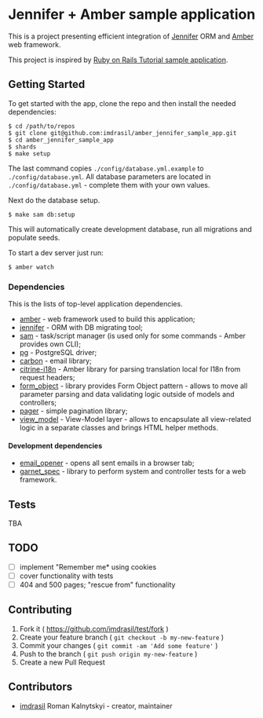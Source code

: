# Jennifer + Amber sample application

This is a project presenting efficient integration of [Jennifer](https://github.com/imdrasil/jennifer.cr) ORM and [Amber](https://amberframework.org) web framework.

This project is inspired by [Ruby on Rails Tutorial sample application](https://bitbucket.org/railstutorial/sample_app_4th_ed).

## Getting Started

To get started with the app, clone the repo and then install the needed dependencies:

```shell
$ cd /path/to/repos
$ git clone git@github.com:imdrasil/amber_jennifer_sample_app.git
$ cd amber_jennifer_sample_app
$ shards
$ make setup
```

The last command copies `./config/database.yml.example` to `./config/database.yml`. All database parameters are located in `./config/database.yml` - complete them with your own values.

Next do the database setup.

```shell
$ make sam db:setup
```

This will automatically create development database, run all migrations and populate seeds.

To start a dev server just run:

```shell
$ amber watch
```

### Dependencies

This is the lists of top-level application dependencies.

* [amber](https://github.com/amberframework/amber) - web framework used to build this application;
* [jennifer](https://github.com/imdrasil/jennifer.cr) - ORM with DB migrating tool;
* [sam](https://github.com/imdrasil/sam.cr) - task/script manager (is used only for some commands - Amber provides own CLI);
* [pg](https://github.com/will/crystal-pg) - PostgreSQL driver;
* [carbon](https://github.com/luckyframework/carbon) - email library;
* [citrine-i18n](https://github.com/amberframework/citrine-i18n) - Amber library for parsing translation local for I18n from request headers;
* [form_object](https://github.com/imdrasil/form_object) - library provides Form Object pattern - allows to move all parameter parsing and data validating logic outside of models and controllers;
* [pager](https://github.com/imdrasil/pager) - simple pagination library;
* [view_model](https://github.com/imdrasil/view_model.cr) - View-Model layer - allows to encapsulate all view-related logic in a separate classes and brings HTML helper methods.

#### Development dependencies

* [email_opener](https://github.com/imdrasil/email_opener) - opens all sent emails in a browser tab;
* [garnet_spec](https://github.com/amberframework/garnet-spec) - library to perform system and controller tests for a web framework.

## Tests

TBA

## TODO

* [ ] implement "Remember me* using cookies
* [ ] cover functionality with tests
* [ ] 404 and 500 pages; "rescue from" functionality

## Contributing

1. Fork it ( https://github.com/imdrasil/test/fork )
2. Create your feature branch ( `git checkout -b my-new-feature` )
3. Commit your changes ( `git commit -am 'Add some feature'` )
4. Push to the branch ( `git push origin my-new-feature` )
5. Create a new Pull Request

## Contributors

- [imdrasil](https://github.com/imdrasil) Roman Kalnytskyi - creator, maintainer
